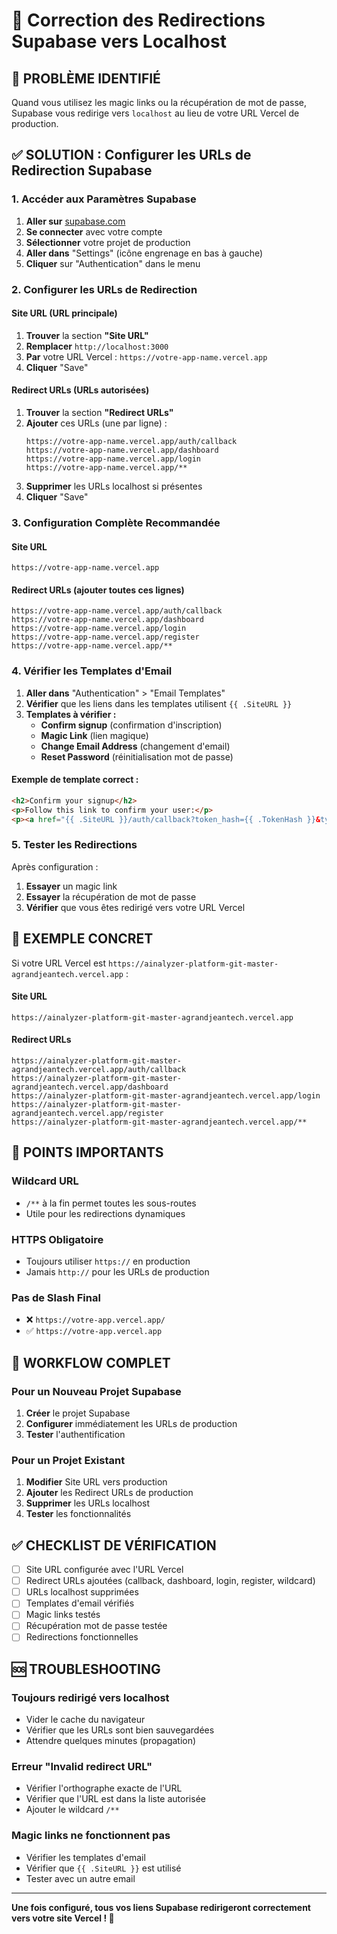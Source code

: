 # 🔧 Correction des Redirections Supabase vers Localhost

## 🚨 **PROBLÈME IDENTIFIÉ**

Quand vous utilisez les magic links ou la récupération de mot de passe, Supabase vous redirige vers `localhost` au lieu de votre URL Vercel de production.

## ✅ **SOLUTION : Configurer les URLs de Redirection Supabase**

### **1. Accéder aux Paramètres Supabase**

1. **Aller sur** [supabase.com](https://supabase.com)
2. **Se connecter** avec votre compte
3. **Sélectionner** votre projet de production
4. **Aller dans** "Settings" (icône engrenage en bas à gauche)
5. **Cliquer** sur "Authentication" dans le menu

### **2. Configurer les URLs de Redirection**

#### **Site URL (URL principale)**
1. **Trouver** la section **"Site URL"**
2. **Remplacer** `http://localhost:3000` 
3. **Par** votre URL Vercel : `https://votre-app-name.vercel.app`
4. **Cliquer** "Save"

#### **Redirect URLs (URLs autorisées)**
1. **Trouver** la section **"Redirect URLs"**
2. **Ajouter** ces URLs (une par ligne) :
   ```
   https://votre-app-name.vercel.app/auth/callback
   https://votre-app-name.vercel.app/dashboard
   https://votre-app-name.vercel.app/login
   https://votre-app-name.vercel.app/**
   ```
3. **Supprimer** les URLs localhost si présentes
4. **Cliquer** "Save"

### **3. Configuration Complète Recommandée**

#### **Site URL**
```
https://votre-app-name.vercel.app
```

#### **Redirect URLs** (ajouter toutes ces lignes)
```
https://votre-app-name.vercel.app/auth/callback
https://votre-app-name.vercel.app/dashboard
https://votre-app-name.vercel.app/login
https://votre-app-name.vercel.app/register
https://votre-app-name.vercel.app/**
```

### **4. Vérifier les Templates d'Email**

1. **Aller dans** "Authentication" > "Email Templates"
2. **Vérifier** que les liens dans les templates utilisent `{{ .SiteURL }}`
3. **Templates à vérifier :**
   - **Confirm signup** (confirmation d'inscription)
   - **Magic Link** (lien magique)
   - **Change Email Address** (changement d'email)
   - **Reset Password** (réinitialisation mot de passe)

#### **Exemple de template correct :**
```html
<h2>Confirm your signup</h2>
<p>Follow this link to confirm your user:</p>
<p><a href="{{ .SiteURL }}/auth/callback?token_hash={{ .TokenHash }}&type=signup">Confirm your mail</a></p>
```

### **5. Tester les Redirections**

Après configuration :

1. **Essayer** un magic link
2. **Essayer** la récupération de mot de passe
3. **Vérifier** que vous êtes redirigé vers votre URL Vercel

## 🎯 **EXEMPLE CONCRET**

Si votre URL Vercel est `https://ainalyzer-platform-git-master-agrandjeantech.vercel.app` :

#### **Site URL**
```
https://ainalyzer-platform-git-master-agrandjeantech.vercel.app
```

#### **Redirect URLs**
```
https://ainalyzer-platform-git-master-agrandjeantech.vercel.app/auth/callback
https://ainalyzer-platform-git-master-agrandjeantech.vercel.app/dashboard
https://ainalyzer-platform-git-master-agrandjeantech.vercel.app/login
https://ainalyzer-platform-git-master-agrandjeantech.vercel.app/register
https://ainalyzer-platform-git-master-agrandjeantech.vercel.app/**
```

## 🚨 **POINTS IMPORTANTS**

### **Wildcard URL**
- `/**` à la fin permet toutes les sous-routes
- Utile pour les redirections dynamiques

### **HTTPS Obligatoire**
- Toujours utiliser `https://` en production
- Jamais `http://` pour les URLs de production

### **Pas de Slash Final**
- ❌ `https://votre-app.vercel.app/`
- ✅ `https://votre-app.vercel.app`

## 🔄 **WORKFLOW COMPLET**

### **Pour un Nouveau Projet Supabase**
1. **Créer** le projet Supabase
2. **Configurer** immédiatement les URLs de production
3. **Tester** l'authentification

### **Pour un Projet Existant**
1. **Modifier** Site URL vers production
2. **Ajouter** les Redirect URLs de production
3. **Supprimer** les URLs localhost
4. **Tester** les fonctionnalités

## ✅ **CHECKLIST DE VÉRIFICATION**

- [ ] Site URL configurée avec l'URL Vercel
- [ ] Redirect URLs ajoutées (callback, dashboard, login, register, wildcard)
- [ ] URLs localhost supprimées
- [ ] Templates d'email vérifiés
- [ ] Magic links testés
- [ ] Récupération mot de passe testée
- [ ] Redirections fonctionnelles

## 🆘 **TROUBLESHOOTING**

### **Toujours redirigé vers localhost**
- Vider le cache du navigateur
- Vérifier que les URLs sont bien sauvegardées
- Attendre quelques minutes (propagation)

### **Erreur "Invalid redirect URL"**
- Vérifier l'orthographe exacte de l'URL
- Vérifier que l'URL est dans la liste autorisée
- Ajouter le wildcard `/**`

### **Magic links ne fonctionnent pas**
- Vérifier les templates d'email
- Vérifier que `{{ .SiteURL }}` est utilisé
- Tester avec un autre email

---

**Une fois configuré, tous vos liens Supabase redirigeront correctement vers votre site Vercel ! 🚀**
